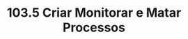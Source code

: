 ---
layout: page
title: 103.5 Criar Monitorar e Matar Processos
permalink: 103/103.5-criar-monitorar-e-matar-processos
---